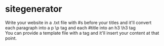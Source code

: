 # sitegenerator
Write your website in a .txt file with #s before your titles and it'll convert each paragraph into a p \p tag and each #title into an h3 \h3 tag
<br>You can provide a template file with a <CONTENTBODY> tag and it'll insert your content at that point.

